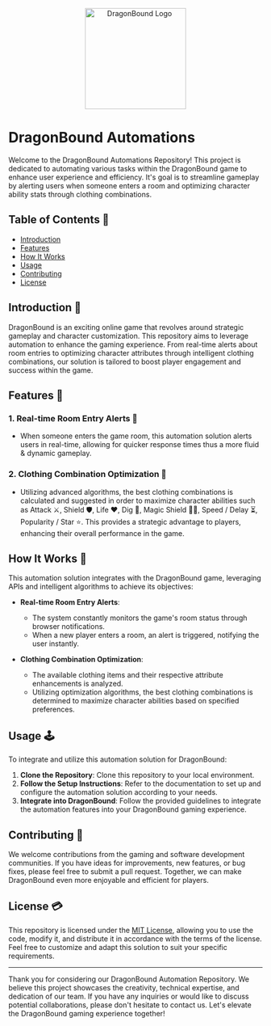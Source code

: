 <p align="center">
  <img src="https://i.imgur.com/e7CM0Re.png" alt="DragonBound Logo" width="200" height="200"/>
</p>

# DragonBound Automations

Welcome to the DragonBound Automations Repository! This project is dedicated to automating various tasks within the DragonBound game to enhance user experience and efficiency. It's goal is to streamline gameplay by alerting users when someone enters a room and optimizing character ability stats through clothing combinations.

## Table of Contents 📃

- [Introduction](#introduction-)
- [Features](#features-)
- [How It Works](#how-it-works-)
- [Usage](#usage-%EF%B8%8F)
- [Contributing](#contributing-)
- [License](#license-)


## Introduction 🐉

DragonBound is an exciting online game that revolves around strategic gameplay and character customization. This repository aims to leverage automation to enhance the gaming experience. From real-time alerts about room entries to optimizing character attributes through intelligent clothing combinations, our solution is tailored to boost player engagement and success within the game.

## Features 🎉

### 1. Real-time Room Entry Alerts 🚨

- When someone enters the game room, this automation solution alerts users in real-time, allowing for quicker response times thus a more fluid & dynamic gameplay.

### 2. Clothing Combination Optimization 🧥

- Utilizing advanced algorithms, the best clothing combinations is calculated and suggested in order to maximize character abilities such as Attack ⚔️, Shield 🛡️, Life ❤️, Dig 🔨, Magic Shield 🧙‍♂️, Speed / Delay ⏳, Popularity / Star ⭐. This provides a strategic advantage to players, enhancing their overall performance in the game.

## How It Works 🤔

This automation solution integrates with the DragonBound game, leveraging APIs and intelligent algorithms to achieve its objectives:

- **Real-time Room Entry Alerts**:
  - The system constantly monitors the game's room status through browser notifications.
  - When a new player enters a room, an alert is triggered, notifying the user instantly.

- **Clothing Combination Optimization**:
  - The available clothing items and their respective attribute enhancements is analyzed.
  - Utilizing optimization algorithms, the best clothing combinations is determined to maximize character abilities based on specified preferences.

## Usage 🕹️

To integrate and utilize this automation solution for DragonBound:

1. **Clone the Repository**: Clone this repository to your local environment.
2. **Follow the Setup Instructions**: Refer to the documentation to set up and configure the automation solution according to your needs.
3. **Integrate into DragonBound**: Follow the provided guidelines to integrate the automation features into your DragonBound gaming experience.

## Contributing 🤝

We welcome contributions from the gaming and software development communities. If you have ideas for improvements, new features, or bug fixes, please feel free to submit a pull request. Together, we can make DragonBound even more enjoyable and efficient for players.

## License 💳

This repository is licensed under the [MIT License](LICENSE), allowing you to use the code, modify it, and distribute it in accordance with the terms of the license. Feel free to customize and adapt this solution to suit your specific requirements.

---

Thank you for considering our DragonBound Automation Repository. We believe this project showcases the creativity, technical expertise, and dedication of our team. If you have any inquiries or would like to discuss potential collaborations, please don't hesitate to contact us. Let's elevate the DragonBound gaming experience together!
